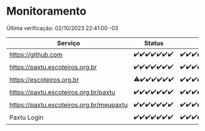 # Monitoramento

Última verificação: 02/10/2023 22:41:00 -03

|Serviço|Status|Últimas 24h|
|---|---|---|
|https://github.com|<span title="2023-09-26: OK=24">✔️</span><span title="2023-09-27: OK=24">✔️</span><span title="2023-09-28: OK=24">✔️</span><span title="2023-09-29: OK=24">✔️</span><span title="2023-09-30: OK=24">✔️</span><span title="2023-10-01: OK=24">✔️</span><span title="2023-10-02: OK=1">✔️</span>|<span title="01/10/2023 22:41:00 -03 : 200">✔️</span><span title="01/10/2023 23:14:00 -03 : 200">✔️</span><span title="02/10/2023 00:06:00 -03 : 200">✔️</span><span title="02/10/2023 01:07:00 -03 : 200">✔️</span><span title="02/10/2023 02:05:00 -03 : 200">✔️</span><span title="02/10/2023 03:08:00 -03 : 200">✔️</span><span title="02/10/2023 04:06:00 -03 : 200">✔️</span><span title="02/10/2023 05:09:00 -03 : 200">✔️</span><span title="02/10/2023 06:06:00 -03 : 200">✔️</span><span title="02/10/2023 07:06:00 -03 : 200">✔️</span><span title="02/10/2023 08:03:00 -03 : 200">✔️</span><span title="02/10/2023 09:11:00 -03 : 200">✔️</span><span title="02/10/2023 10:09:00 -03 : 200">✔️</span><span title="02/10/2023 11:05:00 -03 : 200">✔️</span><span title="02/10/2023 12:06:00 -03 : 200">✔️</span><span title="02/10/2023 13:07:00 -03 : 200">✔️</span><span title="02/10/2023 14:04:00 -03 : 200">✔️</span><span title="02/10/2023 15:08:00 -03 : 200">✔️</span><span title="02/10/2023 16:03:00 -03 : 200">✔️</span><span title="02/10/2023 17:06:00 -03 : 200">✔️</span><span title="02/10/2023 18:04:00 -03 : 200">✔️</span><span title="02/10/2023 19:04:00 -03 : 200">✔️</span><span title="02/10/2023 20:04:00 -03 : 200">✔️</span><span title="02/10/2023 21:29:00 -03 : 200">✔️</span><span title="02/10/2023 22:41:00 -03 : 200">✔️</span>|
|https://paxtu.escoteiros.org.br|<span title="2023-09-26: OK=24">✔️</span><span title="2023-09-27: OK=24">✔️</span><span title="2023-09-28: OK=24">✔️</span><span title="2023-09-29: OK=24">✔️</span><span title="2023-09-30: OK=24">✔️</span><span title="2023-10-01: OK=24">✔️</span><span title="2023-10-02: OK=1">✔️</span>|<span title="01/10/2023 22:41:00 -03 : 200">✔️</span><span title="01/10/2023 23:14:00 -03 : 200">✔️</span><span title="02/10/2023 00:06:00 -03 : 200">✔️</span><span title="02/10/2023 01:07:00 -03 : 200">✔️</span><span title="02/10/2023 02:05:00 -03 : 200">✔️</span><span title="02/10/2023 03:08:00 -03 : 200">✔️</span><span title="02/10/2023 04:06:00 -03 : 200">✔️</span><span title="02/10/2023 05:09:00 -03 : 200">✔️</span><span title="02/10/2023 06:06:00 -03 : 200">✔️</span><span title="02/10/2023 07:06:00 -03 : 200">✔️</span><span title="02/10/2023 08:03:00 -03 : 200">✔️</span><span title="02/10/2023 09:11:00 -03 : 200">✔️</span><span title="02/10/2023 10:09:00 -03 : 200">✔️</span><span title="02/10/2023 11:05:00 -03 : 200">✔️</span><span title="02/10/2023 12:06:00 -03 : 200">✔️</span><span title="02/10/2023 13:07:00 -03 : 200">✔️</span><span title="02/10/2023 14:04:00 -03 : 200">✔️</span><span title="02/10/2023 15:08:00 -03 : 200">✔️</span><span title="02/10/2023 16:03:00 -03 : 200">✔️</span><span title="02/10/2023 17:06:00 -03 : 200">✔️</span><span title="02/10/2023 18:04:00 -03 : 200">✔️</span><span title="02/10/2023 19:04:00 -03 : 200">✔️</span><span title="02/10/2023 20:04:00 -03 : 200">✔️</span><span title="02/10/2023 21:29:00 -03 : 200">✔️</span><span title="02/10/2023 22:41:00 -03 : 200">✔️</span>|
|https://escoteiros.org.br|<span title="2023-09-26: OK=23, Falhas=1">⚠️</span><span title="2023-09-27: OK=24">✔️</span><span title="2023-09-28: OK=24">✔️</span><span title="2023-09-29: OK=24">✔️</span><span title="2023-09-30: OK=24">✔️</span><span title="2023-10-01: OK=24">✔️</span><span title="2023-10-02: OK=1">✔️</span>|<span title="01/10/2023 22:41:00 -03 : 200">✔️</span><span title="01/10/2023 23:14:00 -03 : 200">✔️</span><span title="02/10/2023 00:06:00 -03 : 200">✔️</span><span title="02/10/2023 01:07:00 -03 : 200">✔️</span><span title="02/10/2023 02:05:00 -03 : 200">✔️</span><span title="02/10/2023 03:08:00 -03 : 200">✔️</span><span title="02/10/2023 04:06:00 -03 : 200">✔️</span><span title="02/10/2023 05:09:00 -03 : 200">✔️</span><span title="02/10/2023 06:06:00 -03 : 200">✔️</span><span title="02/10/2023 07:06:00 -03 : 200">✔️</span><span title="02/10/2023 08:03:00 -03 : 200">✔️</span><span title="02/10/2023 09:11:00 -03 : 200">✔️</span><span title="02/10/2023 10:09:00 -03 : 200">✔️</span><span title="02/10/2023 11:05:00 -03 : 200">✔️</span><span title="02/10/2023 12:06:00 -03 : 200">✔️</span><span title="02/10/2023 13:07:00 -03 : 200">✔️</span><span title="02/10/2023 14:04:00 -03 : 200">✔️</span><span title="02/10/2023 15:08:00 -03 : 200">✔️</span><span title="02/10/2023 16:03:00 -03 : 200">✔️</span><span title="02/10/2023 17:06:00 -03 : 200">✔️</span><span title="02/10/2023 18:04:00 -03 : 200">✔️</span><span title="02/10/2023 19:04:00 -03 : 200">✔️</span><span title="02/10/2023 20:04:00 -03 : 200">✔️</span><span title="02/10/2023 21:29:00 -03 : 200">✔️</span><span title="02/10/2023 22:41:00 -03 : 200">✔️</span>|
|https://paxtu.escoteiros.org.br/paxtu|<span title="2023-09-26: OK=24">✔️</span><span title="2023-09-27: OK=24">✔️</span><span title="2023-09-28: OK=24">✔️</span><span title="2023-09-29: OK=24">✔️</span><span title="2023-09-30: OK=24">✔️</span><span title="2023-10-01: OK=24">✔️</span><span title="2023-10-02: OK=1">✔️</span>|<span title="01/10/2023 22:41:00 -03 : 200">✔️</span><span title="01/10/2023 23:14:00 -03 : 200">✔️</span><span title="02/10/2023 00:06:00 -03 : 200">✔️</span><span title="02/10/2023 01:07:00 -03 : 200">✔️</span><span title="02/10/2023 02:05:00 -03 : 200">✔️</span><span title="02/10/2023 03:08:00 -03 : 200">✔️</span><span title="02/10/2023 04:06:00 -03 : 200">✔️</span><span title="02/10/2023 05:09:00 -03 : 200">✔️</span><span title="02/10/2023 06:06:00 -03 : 200">✔️</span><span title="02/10/2023 07:06:00 -03 : 200">✔️</span><span title="02/10/2023 08:03:00 -03 : 200">✔️</span><span title="02/10/2023 09:11:00 -03 : 200">✔️</span><span title="02/10/2023 10:09:00 -03 : 200">✔️</span><span title="02/10/2023 11:05:00 -03 : 200">✔️</span><span title="02/10/2023 12:06:00 -03 : 200">✔️</span><span title="02/10/2023 13:07:00 -03 : 200">✔️</span><span title="02/10/2023 14:04:00 -03 : 200">✔️</span><span title="02/10/2023 15:08:00 -03 : 200">✔️</span><span title="02/10/2023 16:03:00 -03 : 200">✔️</span><span title="02/10/2023 17:06:00 -03 : 200">✔️</span><span title="02/10/2023 18:04:00 -03 : 200">✔️</span><span title="02/10/2023 19:04:00 -03 : 200">✔️</span><span title="02/10/2023 20:04:00 -03 : 200">✔️</span><span title="02/10/2023 21:29:00 -03 : 200">✔️</span><span title="02/10/2023 22:41:00 -03 : 200">✔️</span>|
|https://paxtu.escoteiros.org.br/meupaxtu|<span title="2023-09-26: OK=24">✔️</span><span title="2023-09-27: OK=24">✔️</span><span title="2023-09-28: OK=24">✔️</span><span title="2023-09-29: OK=24">✔️</span><span title="2023-09-30: OK=24">✔️</span><span title="2023-10-01: OK=24">✔️</span><span title="2023-10-02: OK=1">✔️</span>|<span title="01/10/2023 22:41:00 -03 : 200">✔️</span><span title="01/10/2023 23:14:00 -03 : 200">✔️</span><span title="02/10/2023 00:07:00 -03 : 200">✔️</span><span title="02/10/2023 01:07:00 -03 : 200">✔️</span><span title="02/10/2023 02:05:00 -03 : 200">✔️</span><span title="02/10/2023 03:08:00 -03 : 200">✔️</span><span title="02/10/2023 04:06:00 -03 : 200">✔️</span><span title="02/10/2023 05:09:00 -03 : 200">✔️</span><span title="02/10/2023 06:06:00 -03 : 200">✔️</span><span title="02/10/2023 07:06:00 -03 : 200">✔️</span><span title="02/10/2023 08:03:00 -03 : 200">✔️</span><span title="02/10/2023 09:11:00 -03 : 200">✔️</span><span title="02/10/2023 10:09:00 -03 : 200">✔️</span><span title="02/10/2023 11:05:00 -03 : 200">✔️</span><span title="02/10/2023 12:06:00 -03 : 200">✔️</span><span title="02/10/2023 13:07:00 -03 : 200">✔️</span><span title="02/10/2023 14:04:00 -03 : 200">✔️</span><span title="02/10/2023 15:08:00 -03 : 200">✔️</span><span title="02/10/2023 16:03:00 -03 : 200">✔️</span><span title="02/10/2023 17:06:00 -03 : 200">✔️</span><span title="02/10/2023 18:04:00 -03 : 200">✔️</span><span title="02/10/2023 19:04:00 -03 : 200">✔️</span><span title="02/10/2023 20:04:00 -03 : 200">✔️</span><span title="02/10/2023 21:29:00 -03 : 200">✔️</span><span title="02/10/2023 22:41:00 -03 : 200">✔️</span>|
|Paxtu Login|<span title="2023-09-26: OK=24">✔️</span><span title="2023-09-27: OK=24">✔️</span><span title="2023-09-28: OK=24">✔️</span><span title="2023-09-29: OK=24">✔️</span><span title="2023-09-30: OK=24">✔️</span><span title="2023-10-01: OK=24">✔️</span><span title="2023-10-02: OK=1">✔️</span>|<span title="01/10/2023 22:41:00 -03 : 200">✔️</span><span title="01/10/2023 23:14:00 -03 : 200">✔️</span><span title="02/10/2023 00:07:00 -03 : 200">✔️</span><span title="02/10/2023 01:07:00 -03 : 200">✔️</span><span title="02/10/2023 02:05:00 -03 : 200">✔️</span><span title="02/10/2023 03:08:00 -03 : 200">✔️</span><span title="02/10/2023 04:06:00 -03 : 200">✔️</span><span title="02/10/2023 05:09:00 -03 : 200">✔️</span><span title="02/10/2023 06:06:00 -03 : 200">✔️</span><span title="02/10/2023 07:06:00 -03 : 200">✔️</span><span title="02/10/2023 08:03:00 -03 : 200">✔️</span><span title="02/10/2023 09:11:00 -03 : 200">✔️</span><span title="02/10/2023 10:09:00 -03 : 200">✔️</span><span title="02/10/2023 11:05:00 -03 : 200">✔️</span><span title="02/10/2023 12:06:00 -03 : 200">✔️</span><span title="02/10/2023 13:07:00 -03 : 200">✔️</span><span title="02/10/2023 14:04:00 -03 : 200">✔️</span><span title="02/10/2023 15:08:00 -03 : 200">✔️</span><span title="02/10/2023 16:03:00 -03 : 200">✔️</span><span title="02/10/2023 17:06:00 -03 : 200">✔️</span><span title="02/10/2023 18:04:00 -03 : 200">✔️</span><span title="02/10/2023 19:04:00 -03 : 200">✔️</span><span title="02/10/2023 20:04:00 -03 : 200">✔️</span><span title="02/10/2023 21:29:00 -03 : 200">✔️</span><span title="02/10/2023 22:41:00 -03 : 200">✔️</span>|
